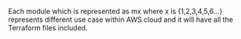 Each module which is represented as mx where x is {1,2,3,4,5,6...} represents different use case within AWS cloud and it will have all the Terraform files included. 
